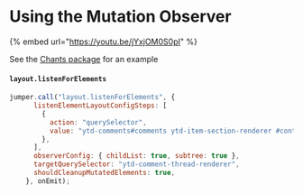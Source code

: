 # Using the Mutation Observer

{% embed url="https://youtu.be/jYxjOM0S0pI" %}

See the [Chants package](https://github.com/trufflehq/truffle-packages/blob/master/examples/chants/components/chants/chant.tsx) for an example



#### `layout.listenForElements`

```jsx
jumper.call("layout.listenForElements", {
      listenElementLayoutConfigSteps: [
        {
          action: "querySelector",
          value: "ytd-comments#comments ytd-item-section-renderer #contents",
        },
      ],
      observerConfig: { childList: true, subtree: true },
      targetQuerySelector: "ytd-comment-thread-renderer",
      shouldCleanupMutatedElements: true,
    }, onEmit);
```
